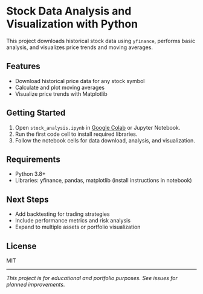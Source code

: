 # Stock Data Analysis and Visualization with Python

This project downloads historical stock data using `yfinance`, performs basic analysis, and visualizes price trends and moving averages.

## Features

- Download historical price data for any stock symbol
- Calculate and plot moving averages
- Visualize price trends with Matplotlib

## Getting Started

1. Open `stock_analysis.ipynb` in [Google Colab](https://colab.research.google.com/) or Jupyter Notebook.
2. Run the first code cell to install required libraries.
3. Follow the notebook cells for data download, analysis, and visualization.

## Requirements

- Python 3.8+
- Libraries: yfinance, pandas, matplotlib (install instructions in notebook)

## Next Steps

- Add backtesting for trading strategies
- Include performance metrics and risk analysis
- Expand to multiple assets or portfolio visualization

## License

MIT

---

*This project is for educational and portfolio purposes. See issues for planned improvements.*

